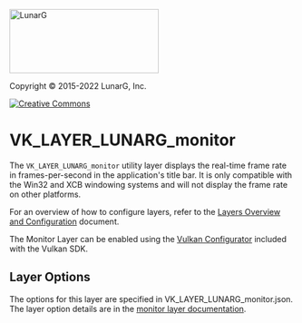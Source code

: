 <!-- markdownlint-disable MD041 -->
<p align="left"><img src="https://vulkan.lunarg.com/img/NewLunarGLogoBlack.png" alt="LunarG" width=263 height=113 /></p>
<p align="left">Copyright &copy; 2015-2022 LunarG, Inc.</p>

[![Creative Commons][3]][4]

[3]: https://i.creativecommons.org/l/by-nd/4.0/88x31.png "Creative Commons License"
[4]: https://creativecommons.org/licenses/by-nd/4.0/

# VK\_LAYER\_LUNARG\_monitor
The `VK_LAYER_LUNARG_monitor` utility layer displays the real-time frame rate in frames-per-second in the application's title bar. It is only compatible with the Win32 and XCB windowing systems and will not display the frame rate on other platforms.

For an overview of how to configure layers, refer to the [Layers Overview and Configuration](https://vulkan.lunarg.com/doc/sdk/latest/windows/layer_configuration.html) document.

The Monitor Layer can be enabled using the [Vulkan Configurator](https://vulkan.lunarg.com/doc/sdk/latest/windows/vkconfig.html) included with the Vulkan SDK.
## Layer Options

The options for this layer are specified in VK_LAYER_LUNARG_monitor.json. The layer option details are in the [monitor layer documentation](https://vulkan.lunarg.com/doc/sdk/latest/windows/monitor_layer.html#user-content-layer-details).
